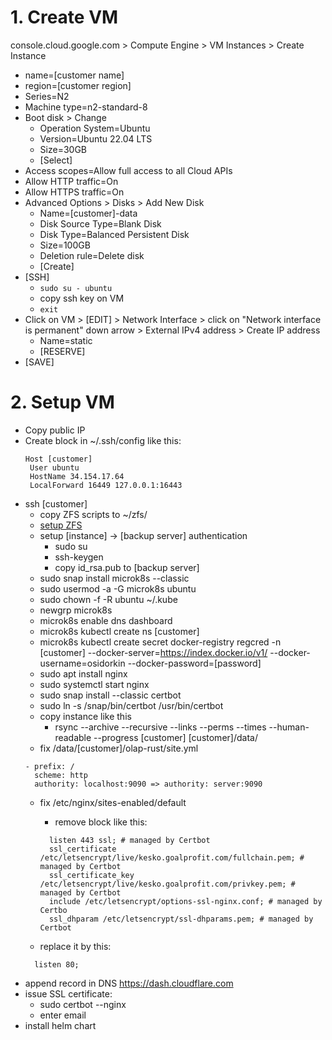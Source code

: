 # 1. Create VM

console.cloud.google.com > Compute Engine > VM Instances > Create Instance
* name=[customer name]
* region=[customer region]
* Series=N2
* Machine type=n2-standard-8
* Boot disk > Change
  * Operation System=Ubuntu
  * Version=Ubuntu 22.04 LTS
  * Size=30GB
  * [Select]
* Access scopes=Allow full access to all Cloud APIs
* Allow HTTP traffic=On
* Allow HTTPS traffic=On
* Advanced Options > Disks > Add New Disk
  * Name=[customer]-data
  * Disk Source Type=Blank Disk
  * Disk Type=Balanced Persistent Disk
  * Size=100GB
  * Deletion rule=Delete disk
  * [Create]
* [SSH]
  * ```sudo su - ubuntu```
  * copy ssh key on VM
  * ```exit```
* Click on VM > [EDIT] > Network Interface > click on "Network interface is permanent" down arrow > External IPv4 address > Create IP address
  * Name=static
  * [RESERVE]
* [SAVE]

# 2. Setup VM
* Copy public IP
* Create block in ~/.ssh/config like this:
    ```
   Host [customer]
     User ubuntu
     HostName 34.154.17.64
     LocalForward 16449 127.0.0.1:16443
     ```
* ssh [customer]
  * copy ZFS scripts to ~/zfs/
  * [setup ZFS](../zfs)
  * setup [instance] -> [backup server] authentication
    * sudo su
    * ssh-keygen
    * copy id_rsa.pub to [backup server]
  * sudo snap install microk8s --classic
  * sudo usermod -a -G microk8s ubuntu
  * sudo chown -f -R ubuntu ~/.kube
  * newgrp microk8s
  * microk8s enable dns dashboard
  * microk8s kubectl create ns [customer]
  * microk8s kubectl create secret docker-registry regcred -n [customer] --docker-server=https://index.docker.io/v1/  --docker-username=osidorkin --docker-password=[password]
  * sudo apt install nginx
  * sudo systemctl start nginx
  * sudo snap install --classic certbot
  * sudo ln -s /snap/bin/certbot /usr/bin/certbot
  * copy instance like this
    * rsync --archive --recursive --links --perms --times --human-readable --progress [customer] [customer]/data/
  * fix /data/[customer]/olap-rust/site.yml
  ```
  - prefix: /
    scheme: http
    authority: localhost:9090 => authority: server:9090
    ```
  * fix /etc/nginx/sites-enabled/default
    * remove block like this:
    ```
      listen 443 ssl; # managed by Certbot
      ssl_certificate /etc/letsencrypt/live/kesko.goalprofit.com/fullchain.pem; # managed by Certbot
      ssl_certificate_key /etc/letsencrypt/live/kesko.goalprofit.com/privkey.pem; # managed by Certbot
      include /etc/letsencrypt/options-ssl-nginx.conf; # managed by Certbo
      ssl_dhparam /etc/letsencrypt/ssl-dhparams.pem; # managed by Certbot
    ```

  * replace it by this:
  ```
    listen 80;
  ```
* append record in DNS https://dash.cloudflare.com
* issue SSL certificate:
  * sudo certbot --nginx
  * enter email
* install helm chart



